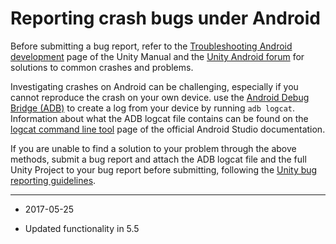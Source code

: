 # Reporting crash bugs under Android

Before submitting a bug report, refer to the [Troubleshooting Android development](TroubleShootingAndroid) page of the Unity Manual and the [Unity Android forum](https://forum.unity3d.com/forums/android.30/) for solutions to common crashes and problems. 

Investigating crashes on Android can be challenging, especially if you cannot reproduce the crash on your own device. use the [Android Debug Bridge (ADB)](https://developer.android.com/studio/command-line/adb.html) to create a log from your device by running `adb logcat`. Information about what the ADB logcat file contains can be found on the [logcat command line tool](https://developer.android.com/studio/command-line/logcat.html) page of the official Android Studio documentation.

If you are unable to find a solution to your problem through the above methods, submit a bug report and attach the ADB logcat file and the full Unity Project to your bug report before submitting, following the [Unity bug reporting guidelines](https://unity3d.com/unity/qa/bug-reporting.).

----
* <span class="page-edit">2017-05-25 <!-- include IncludeTextNewPageYesEdit --></span>

* <span class="page-history">Updated functionality in 5.5</span>